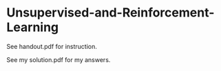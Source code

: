 # Unsupervised-and-Reinforcement-Learning

See handout.pdf for instruction.

See my solution.pdf for my answers.
